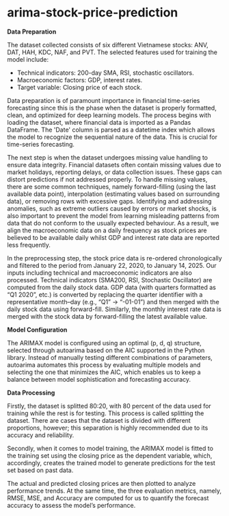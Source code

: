 # arima-stock-price-prediction
**Data Preparation**

The dataset collected consists of six different Vietnamese stocks: ANV, DAT, HAH, KDC, NAF, and PVT. The selected features used for training the model include:
- Technical indicators: 200-day SMA, RSI, stochastic oscillators.
- Macroeconomic factors: GDP, interest rates.
- Target variable: Closing price of each stock.

Data preparation is of paramount importance in financial time-series forecasting since this is the phase when the dataset is properly formatted, clean, and optimized for deep learning models. The process begins with loading the dataset, where financial data is imported as a Pandas DataFrame. The 'Date' column is parsed as a datetime index which allows the model to recognize the sequential nature of the data. This is crucial for time-series forecasting.

The next step is when the dataset undergoes missing value handling to ensure data integrity. Financial datasets often contain missing values due to market holidays, reporting delays, or data collection issues. These gaps can distort predictions if not addressed properly. To handle missing values, there are some common techniques, namely forward-filling (using the last available data point), interpolation (estimating values based on surrounding data), or removing rows with excessive gaps. Identifying and addressing anomalies, such as extreme outliers caused by errors or market shocks, is also important to prevent the model from learning misleading patterns from data that do not conform to the usually expected behaviour. As a result, we align the macroeconomic data on a daily frequency as stock prices are believed to be available daily whilst GDP and interest rate data are reported less frequently.

In the preprocessing step, the stock price data is re-ordered chronologically and filtered to the period from January 22, 2020, to January 14, 2025. Our inputs including technical and macroeconomic indicators are also processed. Technical indicators (SMA200, RSI, Stochastic Oscillator) are computed from the daily stock data. GDP data (with quarters formatted as “Q1 2020”, etc.) is converted by replacing the quarter identifier with a representative month–day (e.g., “Q1” → “-01-01”) and then merged with the daily stock data using forward-fill. Similarly, the monthly interest rate data is merged with the stock data by forward-filling the latest available value.

**Model Configuration**

The ARIMAX model is configured using an optimal (p, d, q) structure, selected through autoarima based on the AIC supported in the Python library. Instead of manually testing different combinations of parameters, autoarima automates this process by evaluating multiple models and selecting the one that minimizes the AIC, which enables us to keep a balance between model sophistication and forecasting accuracy.

**Data Processing**

Firstly, the dataset is splitted 80:20, with 80 percent of the data used for training while the rest is for testing. This process is called splitting the dataset. There are cases that the dataset is divided with different proportions, however; this separation is highly recommended due to its accuracy and reliability.

Secondly, when it comes to model training, the ARIMAX model is fitted to the training set using the closing price as the dependent variable, which, accordingly, creates the trained model to generate predictions for the test set based on past data.

The actual and predicted closing prices are then plotted to analyze performance trends. At the same time, the three evaluation metrics, namely, RMSE, MSE, and Accuracy are computed for us to quantify the forecast accuracy to assess the model’s performance.
